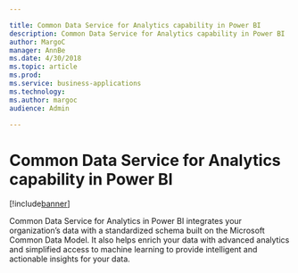 ```yaml
---

title: Common Data Service for Analytics capability in Power BI
description: Common Data Service for Analytics capability in Power BI
author: MargoC
manager: AnnBe
ms.date: 4/30/2018
ms.topic: article
ms.prod: 
ms.service: business-applications
ms.technology: 
ms.author: margoc
audience: Admin

---
```

#  Common Data Service for Analytics capability in Power BI




[!include[banner](../../includes/banner.md)]

Common Data Service for Analytics in Power BI integrates your organization’s
data with a standardized schema built on the Microsoft Common Data Model. It
also helps enrich your data with advanced analytics and simplified access to
machine learning to provide intelligent and actionable insights for your data.
